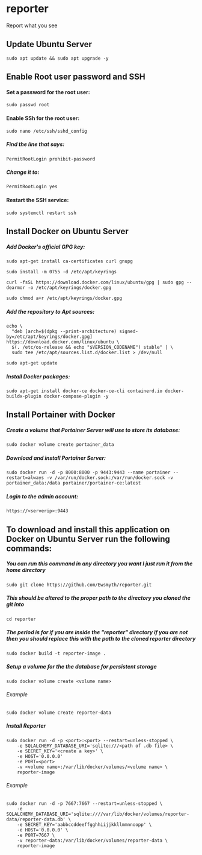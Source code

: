 # reporter
 Report what you see

## Update Ubuntu Server
```
sudo apt update && sudo apt upgrade -y
```

## Enable Root user password and SSH
#### Set a password for the root user:
```
sudo passwd root
```
#### Enable SSh for the root user:
```
sudo nano /etc/ssh/sshd_config
```
##### Find the line that says:
```
PermitRootLogin prohibit-password
```
##### Change it to:
```
PermitRootLogin yes
```
#### Restart the SSH service:
```
sudo systemctl restart ssh
```

## Install Docker on Ubuntu Server

##### Add Docker's official GPG key:
```
sudo apt-get install ca-certificates curl gnupg
```
```
sudo install -m 0755 -d /etc/apt/keyrings
```
```
curl -fsSL https://download.docker.com/linux/ubuntu/gpg | sudo gpg --dearmor -o /etc/apt/keyrings/docker.gpg
```
```
sudo chmod a+r /etc/apt/keyrings/docker.gpg
```
##### Add the repository to Apt sources:
```
echo \
  "deb [arch=$(dpkg --print-architecture) signed-by=/etc/apt/keyrings/docker.gpg] https://download.docker.com/linux/ubuntu \
  $(. /etc/os-release && echo "$VERSION_CODENAME") stable" | \
  sudo tee /etc/apt/sources.list.d/docker.list > /dev/null
```
```
sudo apt-get update
```
##### Install Docker packages:
```
sudo apt-get install docker-ce docker-ce-cli containerd.io docker-buildx-plugin docker-compose-plugin -y
```

## Install Portainer with Docker
##### Create a volume that Portainer Server will use to store its database:
```
sudo docker volume create portainer_data
```
##### Download and install Portainer Server:
```
sudo docker run -d -p 8000:8000 -p 9443:9443 --name portainer --restart=always -v /var/run/docker.sock:/var/run/docker.sock -v portainer_data:/data portainer/portainer-ce:latest
```
##### Login to the admin account:
```
https://<serverip>:9443
```

## To download and install this application on Docker on Ubuntu Server run the following commands:

##### You can run this command in any directory you want I just run it from the home directory
```
sudo git clone https://github.com/Ewsmyth/reporter.git
```
##### This should be altered to the proper path to the directory you cloned the git into
```
cd reporter
```
##### The period is for if you are inside the "reporter" directory if you are not then you should replace this with the path to the cloned reporter directory
```
sudo docker build -t reporter-image .
```
##### Setup a volume for the the database for persistent storage
```
sudo docker volume create <volume name>
```
###### Example
```
sudo docker volume create reporter-data
```
##### Install Reporter
```
sudo docker run -d -p <port>:<port> --restart=unless-stopped \
    -e SQLALCHEMY_DATABASE_URI='sqlite:///<path of .db file> \
    -e SECRET_KEY='<create a key>' \
    -e HOST='0.0.0.0'
    -e PORT=<port>
    -v <volume name>:/var/lib/docker/volumes/<volume name> \
    reporter-image
```
###### Example
```
sudo docker run -d -p 7667:7667 --restart=unless-stopped \
    -e SQLALCHEMY_DATABASE_URI='sqlite:////var/lib/docker/volumes/reporter-data/reporter-data.db' \
    -e SECRET_KEY='aabbccddeeffgghhiijjkkllmmnnoopp' \
    -e HOST='0.0.0.0' \
    -e PORT=7667 \
    -v reporter-data:/var/lib/docker/volumes/reporter-data \
    reporter-image
```